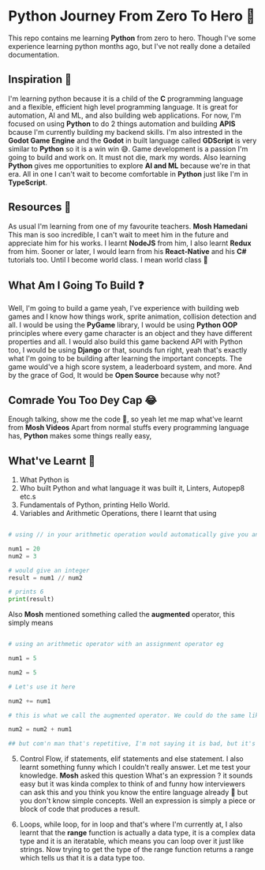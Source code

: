 # Python Journey From Zero To Hero 🚀

This repo contains me learning **Python** from zero to hero. Though I've some experience learning python months ago, but I've not really done a detailed documentation.

## Inspiration 🧠

I'm learning python because it is a child of the **C** programming language and a flexible, efficient high level programming language. It is great for automation, AI and ML, and also building web applications. For now, I'm focused on using **Python** to do 2 things automation and building **APIS** bcause I'm currently building my backend skills. I'm also intrested in the **Godot Game Engine** and the **Godot** in built language called **GDScript** is very similar to **Python** so it is a win win 😅. Game development is a passion I'm going to build and work on. It must not die, mark my words. Also learning **Python** gives me opportunities to explore **AI and ML** because we're in that era. All in one I can't wait to become comfortable in **Python** just like I'm in **TypeScript**.

## Resources 📕

As usual I'm learning from one of my favourite teachers. **Mosh Hamedani** This man is soo incredible, I can't wait to meet him in the future and appreciate him for his works. I learnt **NodeJS** from him, I also learnt **Redux** from him. Sooner or later, I would learn from his **React-Native** and his **C#** tutorials too. Until I become world class. I mean world class 🚀

## What Am I Going To Build ❓

Well, I'm going to build a game yeah, I've experience with building web games and I know how things work, sprite animation, collision detection and all. I would be using the **PyGame** library, I would be using **Python OOP** principles where every game character is an object and they have different properties and all. I would also build this game backend API with Python too, I would be using **Django** or that, sounds fun right, yeah that's exactly what I'm going to be building after learning the important concepts. The game would've a high score system, a leaderboard system, and more. And by the grace of God, It would be **Open Source** because why not?

## Comrade You Too Dey Cap 😂

Enough talking, show me the code 🤣, so yeah let me map what've learnt from **Mosh Videos** Apart from normal stuffs every programming language has, **Python** makes some things really easy,

## What've Learnt 🤏

1. What Python is
2. Who built Python and what language it was built it, Linters, Autopep8 etc.s
3. Fundamentals of Python, printing Hello World.
4. Variables and Arithmetic Operations, there I learnt that using

```python

# using // in your arithmetic operation would automatically give you an interger not a float, eg

num1 = 20
num2 = 3

# would give an integer
result = num1 // num2

# prints 6
print(result)

```

Also **Mosh** mentioned something called the **augmented** operator, this simply means

```python

# using an arithmetic operator with an assignment operator eg

num1 = 5

num2 = 5

# Let's use it here

num2 += num1

# this is what we call the augmented operator. We could do the same like this

num2 = num2 + num1

## but com'n man that's repetitive, I'm not saying it is bad, but it's not clean code.
```

5. Control Flow, if statements, elif statements and else statement. I also learnt something funny which I couldn't really answer. Let me test your knowledge. **Mosh** asked this question What's an expression ? it sounds easy but it was kinda complex to think of and funny how interviewers can ask this and you think you know the entire language already 🤣 but you don't know simple concepts. Well an expression is simply a piece or block of code that produces a result.

6. Loops, while loop, for in loop and that's where I'm currently at, I also learnt that the **range** function is actually a data type, it is a complex data type and it is an iteratable, which means you can loop over it just like strings. Now trying to get the type of the range function returns a range which tells us that it is a data type too.

